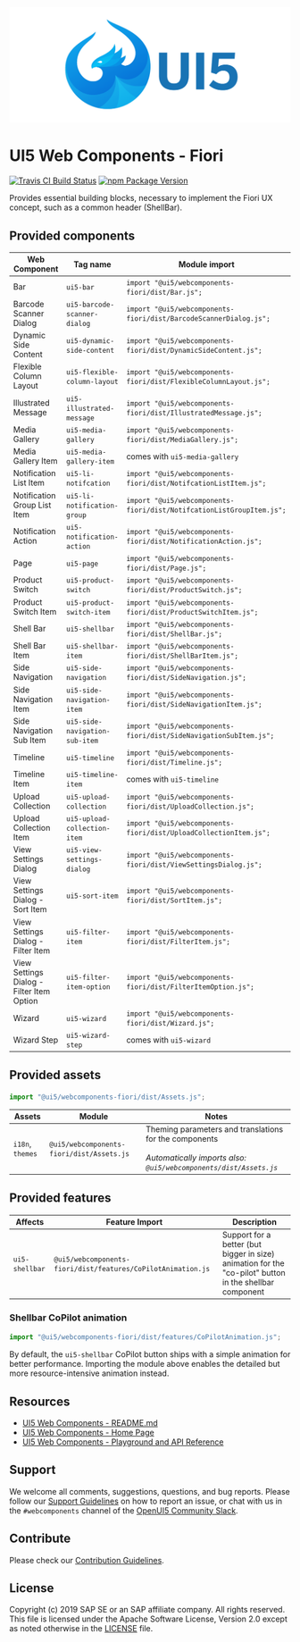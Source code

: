 ![UI5 icon](https://raw.githubusercontent.com/SAP/ui5-webcomponents/master/docs/images/UI5_logo_wide.png)

# UI5 Web Components - Fiori

[![Travis CI Build Status](https://travis-ci.org/SAP/ui5-webcomponents.svg?branch=master)](https://travis-ci.org/SAP/ui5-webcomponents)
[![npm Package Version](https://badge.fury.io/js/%40ui5%2Fwebcomponents.svg)](https://www.npmjs.com/package/@ui5/webcomponents)

Provides essential building blocks, necessary to implement the Fiori UX concept, 
such as a common header (ShellBar).

## Provided components 

| Web Component                             | Tag name                       | Module import                                                         |
|-------------------------------------------|--------------------------------|-----------------------------------------------------------------------|
| Bar                                       | `ui5-bar`                      | `import "@ui5/webcomponents-fiori/dist/Bar.js";`                      |
| Barcode Scanner Dialog                    | `ui5-barcode-scanner-dialog`   | `import "@ui5/webcomponents-fiori/dist/BarcodeScannerDialog.js";`     |
| Dynamic Side Content                      | `ui5-dynamic-side-content`     | `import "@ui5/webcomponents-fiori/dist/DynamicSideContent.js";`       |
| Flexible Column Layout                    | `ui5-flexible-column-layout`   | `import "@ui5/webcomponents-fiori/dist/FlexibleColumnLayout.js";`     |
| Illustrated Message                       | `ui5-illustrated-message`      | `import "@ui5/webcomponents-fiori/dist/IllustratedMessage.js";`       |
| Media Gallery                             | `ui5-media-gallery`            | `import "@ui5/webcomponents-fiori/dist/MediaGallery.js";`             |
| Media Gallery Item                        | `ui5-media-gallery-item`       | comes with  `ui5-media-gallery`                                       |
| Notification List Item                    | `ui5-li-notifcation`           | `import "@ui5/webcomponents-fiori/dist/NotifcationListItem.js";`      |
| Notification Group List Item              | `ui5-li-notification-group`    | `import "@ui5/webcomponents-fiori/dist/NotifcationListGroupItem.js";` |
| Notification Action                       | `ui5-notification-action`      | `import "@ui5/webcomponents-fiori/dist/NotificationAction.js";`       |
| Page                                      | `ui5-page`                     | `import "@ui5/webcomponents-fiori/dist/Page.js";`                     |
| Product Switch                            | `ui5-product-switch`           | `import "@ui5/webcomponents-fiori/dist/ProductSwitch.js";`            |
| Product Switch Item                       | `ui5-product-switch-item`      | `import "@ui5/webcomponents-fiori/dist/ProductSwitchItem.js";`        |
| Shell Bar                                 | `ui5-shellbar`                 | `import "@ui5/webcomponents-fiori/dist/ShellBar.js";`                 |
| Shell Bar Item                            | `ui5-shellbar-item`            | `import "@ui5/webcomponents-fiori/dist/ShellBarItem.js";`             |
| Side Navigation                           | `ui5-side-navigation`          | `import "@ui5/webcomponents-fiori/dist/SideNavigation.js";`           |
| Side Navigation Item                      | `ui5-side-navigation-item`     | `import "@ui5/webcomponents-fiori/dist/SideNavigationItem.js";`       |
| Side Navigation Sub Item                  | `ui5-side-navigation-sub-item` | `import "@ui5/webcomponents-fiori/dist/SideNavigationSubItem.js";`    |
| Timeline                                  | `ui5-timeline`                 | `import "@ui5/webcomponents-fiori/dist/Timeline.js";`                 |
| Timeline Item                             | `ui5-timeline-item`            | comes with `ui5-timeline`                                             |
| Upload Collection                         | `ui5-upload-collection`        | `import "@ui5/webcomponents-fiori/dist/UploadCollection.js";`         |
| Upload Collection Item                    | `ui5-upload-collection-item`   | `import "@ui5/webcomponents-fiori/dist/UploadCollectionItem.js";`     |
| View Settings Dialog                      | `ui5-view-settings-dialog`     | `import "@ui5/webcomponents-fiori/dist/ViewSettingsDialog.js";`       |
| View Settings Dialog - Sort Item          | `ui5-sort-item`                | `import "@ui5/webcomponents-fiori/dist/SortItem.js";`                 |
| View Settings Dialog - Filter Item        | `ui5-filter-item`              | `import "@ui5/webcomponents-fiori/dist/FilterItem.js";`               |
| View Settings Dialog - Filter Item Option | `ui5-filter-item-option`       | `import "@ui5/webcomponents-fiori/dist/FilterItemOption.js";`         |
| Wizard                                    | `ui5-wizard`                   | `import "@ui5/webcomponents-fiori/dist/Wizard.js";`                   |
| Wizard Step                               | `ui5-wizard-step`              | comes with `ui5-wizard`                                               |

## Provided assets

```js
import "@ui5/webcomponents-fiori/dist/Assets.js";
```

| Assets           | Module                                    | Notes                                                                                                                                  |
|------------------|-------------------------------------------|----------------------------------------------------------------------------------------------------------------------------------------|
| `i18n`, `themes` | `@ui5/webcomponents-fiori/dist/Assets.js` | Theming parameters and translations for the components  <br><br> *Automatically imports also:<br> `@ui5/webcomponents/dist/Assets.js`* |

## Provided features


| Affects        | Feature Import                                               | Description                                                                                             |
|----------------|--------------------------------------------------------------|---------------------------------------------------------------------------------------------------------|
| `ui5-shellbar` | `@ui5/webcomponents-fiori/dist/features/CoPilotAnimation.js` | Support for a better (but bigger in size) animation for the "co-pilot" button in the shellbar component |

### Shellbar CoPilot animation

```js
import "@ui5/webcomponents-fiori/dist/features/CoPilotAnimation.js";
```

By default, the `ui5-shellbar` CoPilot button ships with a simple animation for better performance.
Importing the module above enables the detailed but more resource-intensive animation instead.


## Resources
- [UI5 Web Components - README.md](https://github.com/SAP/ui5-webcomponents/blob/master/README.md)
- [UI5 Web Components - Home Page](https://sap.github.io/ui5-webcomponents)
- [UI5 Web Components - Playground and API Reference](https://sap.github.io/ui5-webcomponents/playground/)

## Support
We welcome all comments, suggestions, questions, and bug reports. Please follow our [Support Guidelines](https://github.com/SAP/ui5-webcomponents/blob/master/SUPPORT.md#-content) on how to report an issue, or chat with us in the `#webcomponents` channel of the [OpenUI5 Community Slack](https://join-ui5-slack.herokuapp.com/).

## Contribute
Please check our [Contribution Guidelines](https://github.com/SAP/ui5-webcomponents/blob/master/docs/6-contributing/02-conventions-and-guidelines.md).

## License
Copyright (c) 2019 SAP SE or an SAP affiliate company. All rights reserved.
This file is licensed under the Apache Software License, Version 2.0 except as noted otherwise in the [LICENSE](https://github.com/SAP/ui5-webcomponents/blob/master/LICENSE.txt) file.
